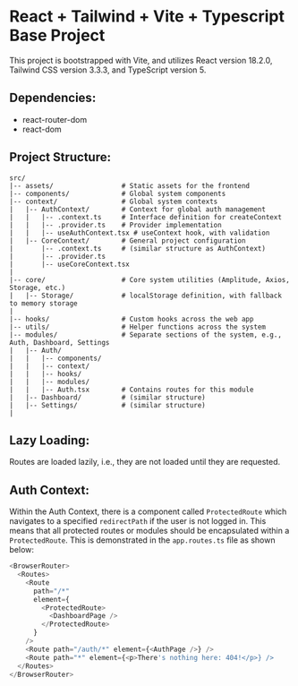 # React + Tailwind + Vite + Typescript Base Project

This project is bootstrapped with Vite, and utilizes React version 18.2.0, Tailwind CSS version 3.3.3, and TypeScript version 5.

## Dependencies:

- react-router-dom
- react-dom

## Project Structure:

```plaintext
src/
|-- assets/                 # Static assets for the frontend
|-- components/             # Global system components
|-- context/                # Global system contexts
|   |-- AuthContext/        # Context for global auth management
|   |   |-- .context.ts     # Interface definition for createContext
|   |   |-- .provider.ts    # Provider implementation
|   |   |-- useAuthContext.tsx # useContext hook, with validation
|   |-- CoreContext/        # General project configuration
|       |-- .context.ts     # (similar structure as AuthContext)
|       |-- .provider.ts
|       |-- useCoreContext.tsx
|
|-- core/                   # Core system utilities (Amplitude, Axios, Storage, etc.)
|   |-- Storage/            # localStorage definition, with fallback to memory storage
|
|-- hooks/                  # Custom hooks across the web app
|-- utils/                  # Helper functions across the system
|-- modules/                # Separate sections of the system, e.g., Auth, Dashboard, Settings
|   |-- Auth/
|   |   |-- components/
|   |   |-- context/
|   |   |-- hooks/
|   |   |-- modules/
|   |   |-- Auth.tsx        # Contains routes for this module
|   |-- Dashboard/          # (similar structure)
|   |-- Settings/           # (similar structure)
|
```

## Lazy Loading:

Routes are loaded lazily, i.e., they are not loaded until they are requested.

## Auth Context:

Within the Auth Context, there is a component called `ProtectedRoute` which navigates to a specified `redirectPath` if the user is not logged in. This means that all protected routes or modules should be encapsulated within a `ProtectedRoute`. This is demonstrated in the `app.routes.ts` file as shown below:

```javascript
<BrowserRouter>
  <Routes>
    <Route
      path="/*"
      element={
        <ProtectedRoute>
          <DashboardPage />
        </ProtectedRoute>
      }
    />
    <Route path="/auth/*" element={<AuthPage />} />
    <Route path="*" element={<p>There's nothing here: 404!</p>} />
  </Routes>
</BrowserRouter>
```

